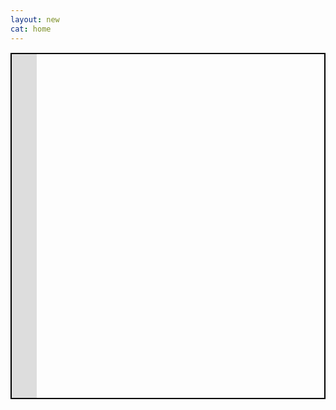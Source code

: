 ```yaml
---
layout: new
cat: home
---
```

<div style="border: 2px solid Black; overflow: hidden; margin: 15px auto; max-width: 575px;">
<iframe scrolling="no" src="http://www.atlantajcc.org/pldb-live/bbyo-co-ed-fall-flag-football-league-37023/?back=pldb_active" style="border: 0px none; margin-left: -260; height: 700px; margin-top: -150; width: 300px;">
</iframe>
</div>
